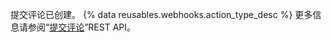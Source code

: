 提交评论已创建。 {% data reusables.webhooks.action_type_desc %} 更多信息请参阅“[提交评论](/v3/repos/comments/)”REST API。
